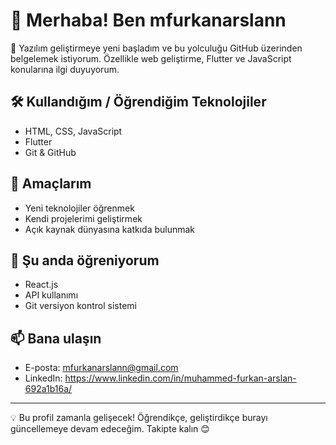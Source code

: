 # 👋 Merhaba! Ben mfurkanarslann

🚀 Yazılım geliştirmeye yeni başladım ve bu yolculuğu GitHub üzerinden belgelemek istiyorum. Özellikle web geliştirme, Flutter ve JavaScript konularına ilgi duyuyorum.

## 🛠️ Kullandığım / Öğrendiğim Teknolojiler

- HTML, CSS, JavaScript
- Flutter
- Git & GitHub

## 📌 Amaçlarım

- Yeni teknolojiler öğrenmek
- Kendi projelerimi geliştirmek
- Açık kaynak dünyasına katkıda bulunmak

## 🧠 Şu anda öğreniyorum

- React.js
- API kullanımı
- Git versiyon kontrol sistemi

## 📫 Bana ulaşın

- E-posta: mfurkanarslann@gmail.com
- LinkedIn: https://www.linkedin.com/in/muhammed-furkan-arslan-692a1b16a/

---

💡 Bu profil zamanla gelişecek! Öğrendikçe, geliştirdikçe burayı güncellemeye devam edeceğim. Takipte kalın 😊
